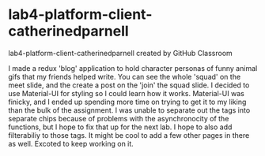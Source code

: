 # lab4-platform-client-catherinedparnell
lab4-platform-client-catherinedparnell created by GitHub Classroom

I made a redux 'blog' application to hold character personas of funny animal gifs that my friends helped write. You can see the whole 'squad' on the meet slide, and the create a post on the 'join' the squad slide. I decided to use Material-UI for styling so I could learn how it works. Material-UI was finicky, and I ended up spending more time on trying to get it to my liking than the bulk of the assignment. I was unable to separate out the tags into separate chips because of problems with the asynchronocity of the functions, but I hope to fix that up for the next lab. I hope to also add filterabiliy to those tags. It might be cool to add a few other pages in there as well. Excoted to keep working on it.
